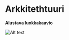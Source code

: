 # Arkkitethtuuri

**Alustava luokkakaavio**

<img title="" alt="Alt text" src="/kuvat/Luokkakaavio.png">
